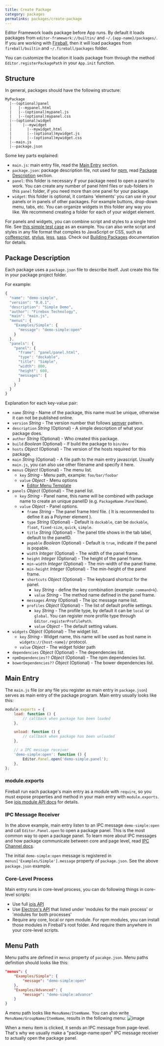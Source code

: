 ```yaml
---
title: Create Package
category: packages
permalinks: packages/create-package
---
```


Editor Framework loads package before App runs. By default it loads packages from `editor-framework://builtin/` and `~/.{app-name}/packages/`. If you are working with [Fireball](https://github.com/fireball-x/fireball), then it will load packages from `fireball/builtin` and `~/.fireball/packages` folder.

You can customize the location it loads package from through the method `Editor.registerPackagePath` in your `App.init` function.

## Structure

In general, packages should have the following structure:

```plain
MyPackage
  |--(optional)panel
  |   |--mypanel.html
  |   |--(optional)mypanel.js
  |   |--(optional)mypanel.css
  |--(optional)widget
  | 	|--mywidget
  |       |--mywidget.html
  |       |--(optional)mywidget.js
  |       |--(optional)mywidget.css
  |--main.js
  |--package.json
```

Some key parts explained:

- `main.js`: main entry file, read the [Main Entry](#main-entry) section.
- `package.json`: package description file, not used for [npm](https://www.npmjs.com/), read [Package Description](#package-description) section.
- `panel`: this folder is necessary if your package need to open a panel to work. You can create any number of panel html files or sub-folders in this `panel` folder, if you need more than one panel for your package.
- `widget`: this folder is optional, it contains 'elements' you can use in your panels or in panels of other packages. For example buttons, drop-down menu, tabs, etc. You can organize widgets in this folder any way you like. We recommend creating a folder for each of your widget element.

For panels and widgets, you can combine script and styles to a single html file. See [this simple test case](/test/fixtures/packages/simple/panel/panel.html) as an example. You can also write script and styles in any file format that compiles to JavaScript or CSS, such as [coffeescript](http://coffeescript.org/), [stylus](https://learnboost.github.io/stylus/), [less](http://lesscss.org/), [sass](http://sass-lang.com/). Check out [Building Packages](load-and-build-packages.md) documentation for details.

## Package Description

Each package uses a `package.json` file to describe itself. Just create this file in your package project folder.

For example:

```js
{
  "name": "demo-simple",
  "version": "0.0.1",
  "description": "Simple Demo",
  "author": "Firebox Technology",
  "main": "main.js",
  "menus": {
    "Examples/Simple": {
      "message": "demo-simple:open"
    }
  },
  "panels": {
    "panel": {
      "frame": "panel/panel.html",
      "type": "dockable",
      "title": "Simple",
      "width": 800,
      "height": 600,
      "messages": [
      ]
    }
  }
}
```

Explanation for each key-value pair:

  - `name` *String* - Name of the package, this name must be unique, otherwise it can not be published online.
  - `version` *String* - The version number that follows [semver](http://semver.org/) pattern.
  - `description` *String* (Optional) - A simple description of what your package does.
  - `author` *String* (Optional) - Who created this package.
  - `build` *Boolean* (Optional) - If build the package to `bin/dev`
  - `hosts` *Object* (Optional) - The version of the hosts required for this package.
  - `main` *String* (Optional) - A file path to the main entry javascript. Usually `main.js`, you can also use other filename and specify it here.
  - `menus` *Object* (Optional) - The menu list.
    - `key` *String* - Menu path, example: `foo/bar/foobar`
    - `value` *Object* - Menu options
      - [Editor Menu Template](https://github.com/fireball-x/editor-framework/blob/master/docs/api/core/menu.md)
  - `panels` *Object* (Optional) - The panel list.
    - `key` *String* - Panel name, this name will be combined with package name to create an unique panelID (e.g. `PackageName.PanelName`).
    - `value` *Object* - Panel options.
      - `frame` *String* - The panel frame html file. ( It is recommended to define it as a Polymer element ).
      - `type` *String* (Optional) - Default is `dockable`, can be `dockable`, `float`, `fixed-size`, `quick`, `simple`.
      - `title` *String* (Optional) - The panel title shows in the tab label, default to the panelID.
      - `popable` *Boolean* (Optional) - Default is `true`, indicate if the panel is popable.
      - `width` *Integer* (Optional) - The width of the panel frame.
      - `height` *Integer* (Optional) - The height of the panel frame.
      - `min-width` *Integer* (Optional) - The min-width of the panel frame.
      - `min-height` *Integer* (Optional) - The min-height of the panel frame.
      - `shortcuts` *Object* (Optional) - The keyboard shortcut for the panel.
        - `key` *String* - define the key combination (example: `command+k`).
        - `value` *String* - The method name defined in the panel frame.
      - `messages` *Array* (Optional) - The ipc message name list.
      - `profiles` *Object* (Optional) - The list of default profile settings.
        - `key` *String* - The profile type, by default it can be `local` or `global`. You can register more profile type through `Editor.registerProfilePath`.
        - `value` *Object* - The default setting values.
  - `widgets` *Object* (Optional) - The widget list.
    - `key` *String* - Widget name, this name will be used as host name in `widgets://{host-name}/` protocol.
    - `value` *Object* - The widget folder path
  - `dependencies` *Object* (Optional) - The dependencies list.
  - `npmDependencies??` *Object* (Optional) - The npm dependencies list.
  - `bowerDependencies??` *Object* (Optional) - The bower dependencies list.

## Main Entry

The `main.js` file (or any file you register as main entry in `package.json`) serves as main entry of the package program. Main entry usually looks like this:

```js
module.exports = {
    load: function () {
        // callback when package has been loaded
    },

    unload: function () {
        // callback when package has been unloaded
    },

    // a IPC message receiver
    'demo-simple:open': function () {
        Editor.Panel.open('demo-simple.panel');
    },
};
```

### module.exports

Fireball run each package's main entry as a module with `require`, so you must expose properties and method in your main entry with `module.exports`. See [iojs module API docs](https://iojs.org/api/modules.html#modules_module_exports) for details.

### IPC Message Receiver

In the above example, main entry listen to an IPC message `demo-simple:open` and call `Editor.Panel.open` to open a package panel. This is the most common way to open a package panel. To learn more about IPC messages and how package communicate between core and page level, read [IPC Channel docs](ipc-channel.md).

The initial `demo-simple:open` message is registered in `menus['Examples/Simple'].message` property of `package.json`. See the above `package.json` example.

### Core-Level Process

Main entry runs in core-level process, you can do following things in core-level scripts:

- Use full [iojs API](https://iojs.org/api/)
- Use [Electron's API](https://github.com/atom/electron/tree/master/docs#api-references) that listed under 'modules for the main process' or 'modules for both processes'
- Require any core, local or npm module. For npm modules, you can install those modules in Fireball's root folder. And require them anywhere in your core-level scripts.

## Menu Path

Menu paths are defined in `menus` property of `pacakge.json`. Menu paths definition should looks like this:

```json
"menus": {
    "Examples/Simple": {
        "message": "demo-simple:open"
    },
    "Examples/Advanced": {
        "message": "demo-simple:advance"
    }
}
```

A menu path looks like `MenuName/ItemName`. You can also write `MenuName/GroupName/ItemName`, results in the following menu:
![image](https://cloud.githubusercontent.com/assets/344547/8249697/89da532e-169f-11e5-9f69-d49731ea0ca6.png)

When a menu item is clicked, it sends an IPC message from page-level. That's why we usually make a "package-name:open" IPC message receiver to actually open the package panel.
